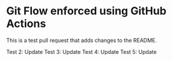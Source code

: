# Git Flow enforced using GitHub Actions

This is a test pull request that adds changes to the README.

Test 2: Update
Test 3: Update
Test 4: Update
Test 5: Update
